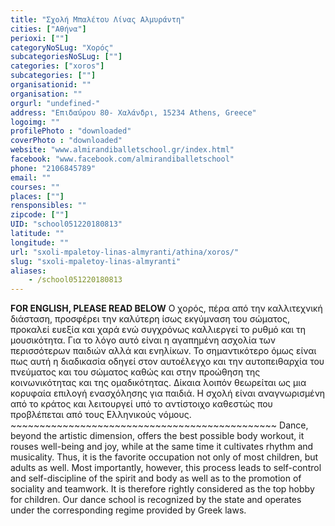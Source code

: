 ```yaml
---
title: "Σχολή Μπαλέτου Λίνας Αλμυράντη"
cities: ["Αθήνα"]
perioxi: [""]
categoryNoSLug: "Χορός"
subcategoriesNoSLug: [""]
categories: ["xoros"]
subcategories: [""]
organisationid: ""
organisation: ""
orgurl: "undefined-"
address: "Επιδαύρου 80- Χαλάνδρι, 15234 Athens, Greece"
logoimg: ""
profilePhoto : "downloaded"
coverPhoto : "downloaded"
website: "www.almirandiballetschool.gr/index.html"
facebook: "www.facebook.com/almirandiballetschool"
phone: "2106845789"
email: ""
courses: ""
places: [""]
rensponsibles: ""
zipcode: [""]
UID: "school051220180813"
latitude: ""
longitude: ""
url: "sxoli-mpaletoy-linas-almyranti/athina/xoros/"
slug: "sxoli-mpaletoy-linas-almyranti"
aliases:
    - /school051220180813
---
```





**FOR ENGLISH, PLEASE READ BELOW** Ο χορός, πέρα από την καλλιτεχνική διάσταση, προσφέρει την καλύτερη ίσως εκγύμναση του σώματος, προκαλεί ευεξία και χαρά ενώ συγχρόνως καλλιεργεί το ρυθμό και τη μουσικότητα. Για το λόγο αυτό είναι η αγαπημένη ασχολία των περισσότερων παιδιών αλλά και ενηλίκων. Το σημαντικότερο όμως είναι πως αυτή η διαδικασία οδηγεί στον αυτοέλεγχο και την αυτοπειθαρχία του πνεύματος και του σώματος καθώς και στην προώθηση της κοινωνικότητας και της ομαδικότητας. Δίκαια λοιπόν θεωρείται ως μια κορυφαία επιλογή ενασχόλησης για παιδιά. Η σχολή είναι αναγνωρισμένη από το κράτος και λειτουργεί υπό το αντίστοιχο καθεστώς που προβλέπεται από τους Ελληνικούς νόμους. ~~~~~~~~~~~~~~~~~~~~~~~~~~~~~~~~~~~~~~~~~~~~~~ Dance, beyond the artistic dimension, offers the best possible body workout, it rouses well-being and joy, while at the same time it cultivates rhythm and musicality. Thus, it is the favorite occupation not only of most children, but adults as well. Most importantly, however, this process leads to self-control and self-discipline of the spirit and body as well as to the promotion of sociality and teamwork. It is therefore rightly considered as the top hobby for children. Our dance school is recognized by the state and operates under the corresponding regime provided by Greek laws.